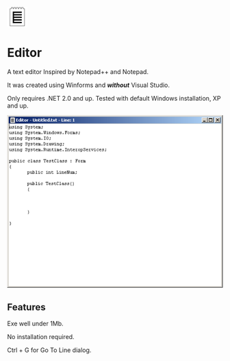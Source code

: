![48.png](48.png "48.png") 
# Editor

A text editor Inspired by Notepad++ and Notepad.

It was created using Winforms and ___without___ Visual Studio.

Only requires .NET 2.0 and up. Tested with default Windows installation, XP and up.

![Editor-WinXP-Screenshot.png](Editor-WinXP-Screenshot.png#1 "Editor-WinXP-Screenshot.png")

## Features

Exe well under 1Mb.

No installation required.

Ctrl + G for Go To Line dialog.





